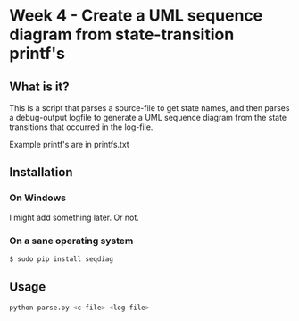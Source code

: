 # Week 4 - Create a UML sequence diagram from state-transition printf's

## What is it?

This is a script that parses a source-file to get state names, and then parses a debug-output logfile to generate
a UML sequence diagram from the state transitions that occurred in the log-file.

Example printf's are in printfs.txt

## Installation

### On Windows

I might add something later. Or not.

### On a sane operating system
```bash
$ sudo pip install seqdiag
```

## Usage

```bash
python parse.py <c-file> <log-file>
```
